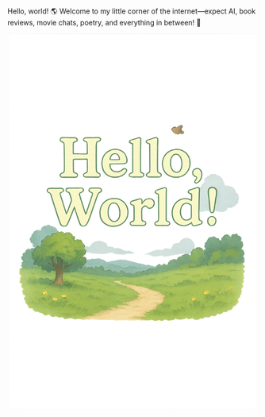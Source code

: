 
Hello, world! 🌎 Welcome to my little corner of the internet—expect AI, book reviews, movie chats, poetry, and everything in between! 🚀

![](./images/image-4.png)








